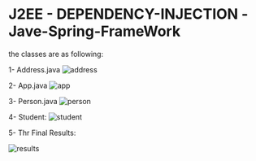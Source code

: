 # J2EE - DEPENDENCY-INJECTION -Jave-Spring-FrameWork

the classes are as following:

1- Address.java
![address](https://user-images.githubusercontent.com/25162734/32987493-8917fe94-ccbb-11e7-9e75-f475d01626e5.PNG)


2- App.java
![app](https://user-images.githubusercontent.com/25162734/32987495-92eb4b88-ccbb-11e7-96e6-d753a5049f38.PNG)


3- Person.java
![person](https://user-images.githubusercontent.com/25162734/32987499-9c25cab6-ccbb-11e7-83fb-531ab9b3a3ff.PNG)



4- Student:
![student](https://user-images.githubusercontent.com/25162734/32987502-a68a90e0-ccbb-11e7-9867-b7bca6149de7.PNG)


5- Thr Final Results:

![results](https://user-images.githubusercontent.com/25162734/32987504-aca6c426-ccbb-11e7-9eaf-9ac447bba6da.PNG)
